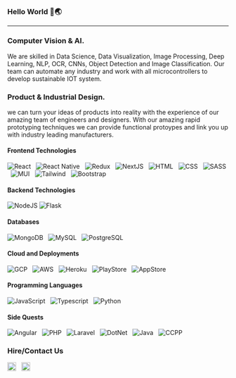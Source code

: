 ### Hello World 👋🌏

---

### Computer Vision & AI. 
We are skilled in Data Science, Data Visualization, Image Processing, Deep Learning, NLP, OCR, CNNs, Object Detection and Image Classification. Our team can automate any industry and work with all microcontrollers to develop sustainable IOT system.  

### Product & Industrial Design.
we can turn your ideas of products into reality with the experience of our amazing team of engineers and designers. With our amazing rapid prototyping techniques we can provide functional protoypes and link you up with industry leading manufacturers.
  
#### Frontend Technologies  

![React](https://img.shields.io/badge/react-%2320232a.svg?style=for-the-badge&logo=react&logoColor=%2361DAFB)
&nbsp; ![React Native](https://img.shields.io/badge/react%20native-%231c2c4c.svg?style=for-the-badge&logo=react&logoColor=%237cc5d9)
&nbsp; ![Redux](https://img.shields.io/badge/redux-%23242443.svg?style=for-the-badge&logo=redux&logoColor=%23764abc)
&nbsp; ![NextJS](https://img.shields.io/badge/next.js-%235e7693.svg?style=for-the-badge&logo=next.js&logoColor=%2361DAFB)
&nbsp; ![HTML](https://img.shields.io/badge/html-E34F26.svg?style=for-the-badge&logo=html5&logoColor=ffffff)
&nbsp; ![CSS](https://img.shields.io/badge/css-1572B6.svg?style=for-the-badge&logo=css3&logoColor=ffffff)
&nbsp; ![SASS](https://img.shields.io/badge/sass-CC6699.svg?style=for-the-badge&logo=sass&logoColor=ffffff)
&nbsp; ![MUI](https://img.shields.io/badge/Material_UI-007FFF.svg?style=for-the-badge&logo=mui&logoColor=ffffff)
&nbsp; ![Tailwind](https://img.shields.io/badge/Tailwind-38bdf8.svg?style=for-the-badge&logo=tailwindcss&logoColor=ffffff)
&nbsp; ![Bootstrap](https://img.shields.io/badge/Bootstrap-6528e0.svg?style=for-the-badge&logo=bootstrap&logoColor=ffffff)  

#### Backend Technologies
![NodeJS](https://img.shields.io/badge/node.js-%23303030.svg?style=for-the-badge&logo=node.js&logoColor=%233C873A)
![Flask](https://img.shields.io/badge/Flask-000000.svg?style=for-the-badge&logo=flask&logoColor=white)

#### Databases
![MongoDB](https://img.shields.io/badge/mongoDB-%233F3E42.svg?style=for-the-badge&logo=mongodb&logoColor=%233FA037)
&nbsp; ![MySQL](https://img.shields.io/badge/MySQL-3E6E93.svg?style=for-the-badge&logo=mysql&logoColor=f29221)
&nbsp; ![PostgreSQL](https://img.shields.io/badge/PostgreSQL-699eca.svg?style=for-the-badge&logo=postgresql&logoColor=84c578)

#### Cloud and Deployments
![GCP](https://img.shields.io/badge/google%20cloud-4285F4.svg?style=for-the-badge&logo=google-cloud&logoColor=ffffff)
&nbsp; ![AWS](https://img.shields.io/badge/AWS-ec7211.svg?style=for-the-badge&logo=amazon-aws&logoColor=ffffff)
&nbsp; ![Heroku](https://img.shields.io/badge/Heroku-79589F.svg?style=for-the-badge&logo=heroku&logoColor=ffffff)
&nbsp; ![PlayStore](https://img.shields.io/badge/google%20playstore-DB4437.svg?style=for-the-badge&logo=google-play&logoColor=ffffff)
&nbsp; ![AppStore](https://img.shields.io/badge/app%20store-000000.svg?style=for-the-badge&logo=app-store&logoColor=ffffff)  

#### Programming Languages
![JavaScript](https://img.shields.io/badge/javascript-323330?style=for-the-badge&logo=javascript&logoColor=F0DB4F)
&nbsp; ![Typescript](https://img.shields.io/badge/typescript-007acc?style=for-the-badge&logo=typescript&logoColor=ffffff)
&nbsp; ![Python](https://img.shields.io/badge/python-3670A0?style=for-the-badge&logo=python&logoColor=ffdd54)

#### Side Quests
![Angular](https://img.shields.io/badge/Angular-DD0031?style=for-the-badge&logo=Angular&logoColor=ffffff)
&nbsp; ![PHP](https://img.shields.io/badge/Laravel-F9322C?style=for-the-badge&logo=laravel&logoColor=ffffff)
&nbsp; ![Laravel](https://img.shields.io/badge/php-777BB4?style=for-the-badge&logo=php&logoColor=ffffff)
&nbsp; ![DotNet](https://img.shields.io/badge/.Net-5C2D91?style=for-the-badge&logo=DotNet&logoColor=ffffff)
&nbsp; ![Java](https://img.shields.io/badge/java-ED8B00?style=for-the-badge&logo=java&logoColor=ffffff)
&nbsp; ![CCPP](https://img.shields.io/badge/c%2fc++-ED8B00?style=for-the-badge&logo=c&logoColor=ffffff)

### Hire/Contact Us
[<img src="https://ssl.gstatic.com/ui/v1/icons/mail/rfr/gmail.ico" width="20px" alt="waleed3072@gmail.com" />](mailto:khizar2121@gmail.com)
&nbsp; [<img src="https://assets-global.website-files.com/603fea6471d9d8559d077603/6092b7514135708162a4be92_Favicon%20256.png" width="20px" alt="khizar2121@gmail.com" />](https://www.upwork.com/freelancers/khizarhussain)

<!--- ### Github History
[![our history](https://github-readme-stats.vercel.app/api?username=aeyron-tech&hide=prs&theme=react)](https://github.com/anuraghazra/github-readme-stats) --->
